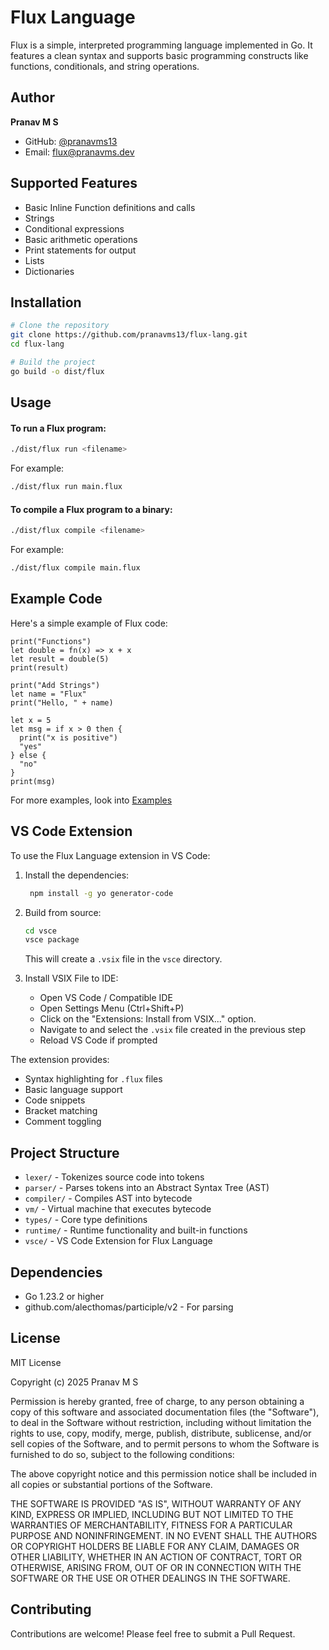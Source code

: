 # Flux Language

Flux is a simple, interpreted programming language implemented in Go. It features a clean syntax and supports basic programming constructs like functions, conditionals, and string operations.

## Author

**Pranav M S**
- GitHub: [@pranavms13](https://github.com/pranavms13)
- Email: [flux@pranavms.dev](mailto:flux@pranavms.dev)

## Supported Features

- Basic Inline Function definitions and calls
- Strings
- Conditional expressions
- Basic arithmetic operations
- Print statements for output
- Lists
- Dictionaries

## Installation

```bash
# Clone the repository
git clone https://github.com/pranavms13/flux-lang.git
cd flux-lang

# Build the project
go build -o dist/flux
```

## Usage

#### To run a Flux program:

```bash
./dist/flux run <filename>
```

For example:
```bash
./dist/flux run main.flux
```

#### To compile a Flux program to a binary:

```bash
./dist/flux compile <filename>
```

For example:
```bash
./dist/flux compile main.flux
```

## Example Code

Here's a simple example of Flux code:

```flux
print("Functions")
let double = fn(x) => x + x
let result = double(5)
print(result)

print("Add Strings")
let name = "Flux"
print("Hello, " + name)

let x = 5
let msg = if x > 0 then {
  print("x is positive")
  "yes"
} else {
  "no"
}
print(msg)
```

For more examples, look into [Examples](./examples)

## VS Code Extension
To use the Flux Language extension in VS Code:

1. Install the dependencies:
   ```bash
    npm install -g yo generator-code
   ```

2. Build from source:
   ```bash
   cd vsce
   vsce package
   ```
   This will create a `.vsix` file in the `vsce` directory.

3. Install VSIX File to IDE:
   - Open VS Code / Compatible IDE
   - Open Settings Menu (Ctrl+Shift+P)
   - Click on the "Extensions: Install from VSIX..." option.
   - Navigate to and select the `.vsix` file created in the previous step
   - Reload VS Code if prompted

The extension provides:
- Syntax highlighting for `.flux` files
- Basic language support
- Code snippets
- Bracket matching
- Comment toggling


## Project Structure

- `lexer/` - Tokenizes source code into tokens
- `parser/` - Parses tokens into an Abstract Syntax Tree (AST)
- `compiler/` - Compiles AST into bytecode
- `vm/` - Virtual machine that executes bytecode
- `types/` - Core type definitions
- `runtime/` - Runtime functionality and built-in functions
- `vsce/` - VS Code Extension for Flux Language

## Dependencies

- Go 1.23.2 or higher
- github.com/alecthomas/participle/v2 - For parsing

## License

MIT License

Copyright (c) 2025 Pranav M S

Permission is hereby granted, free of charge, to any person obtaining a copy
of this software and associated documentation files (the "Software"), to deal
in the Software without restriction, including without limitation the rights
to use, copy, modify, merge, publish, distribute, sublicense, and/or sell
copies of the Software, and to permit persons to whom the Software is
furnished to do so, subject to the following conditions:

The above copyright notice and this permission notice shall be included in all
copies or substantial portions of the Software.

THE SOFTWARE IS PROVIDED "AS IS", WITHOUT WARRANTY OF ANY KIND, EXPRESS OR
IMPLIED, INCLUDING BUT NOT LIMITED TO THE WARRANTIES OF MERCHANTABILITY,
FITNESS FOR A PARTICULAR PURPOSE AND NONINFRINGEMENT. IN NO EVENT SHALL THE
AUTHORS OR COPYRIGHT HOLDERS BE LIABLE FOR ANY CLAIM, DAMAGES OR OTHER
LIABILITY, WHETHER IN AN ACTION OF CONTRACT, TORT OR OTHERWISE, ARISING FROM,
OUT OF OR IN CONNECTION WITH THE SOFTWARE OR THE USE OR OTHER DEALINGS IN THE
SOFTWARE.

## Contributing

Contributions are welcome! Please feel free to submit a Pull Request. 
